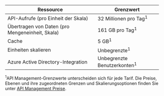 | Ressource | Grenzwert |
| --- | --- |
| API-Aufrufe (pro Einheit der Skala) |32 Millionen pro Tag<sup>1</sup> |
| Übertragen von Daten (pro Mengeneinheit, Skala) |161 GB pro Tag<sup>1</sup> |
| Cache |5 GB<sup>1</sup> |
| Einheiten skalieren |Unbegrenzte<sup>1</sup> |
| Azure Active Directory-Integration |Unbegrenzte Benutzerkonten<sup>1</sup> |

<sup>1</sup>API Management-Grenzwerte unterscheiden sich für jede Tarif. Die Preise, Ebenen und ihre zugeordneten Grenzen und Skalierungsoptionen finden Sie unter [API Management Preise](https://azure.microsoft.com/pricing/details/api-management/).

